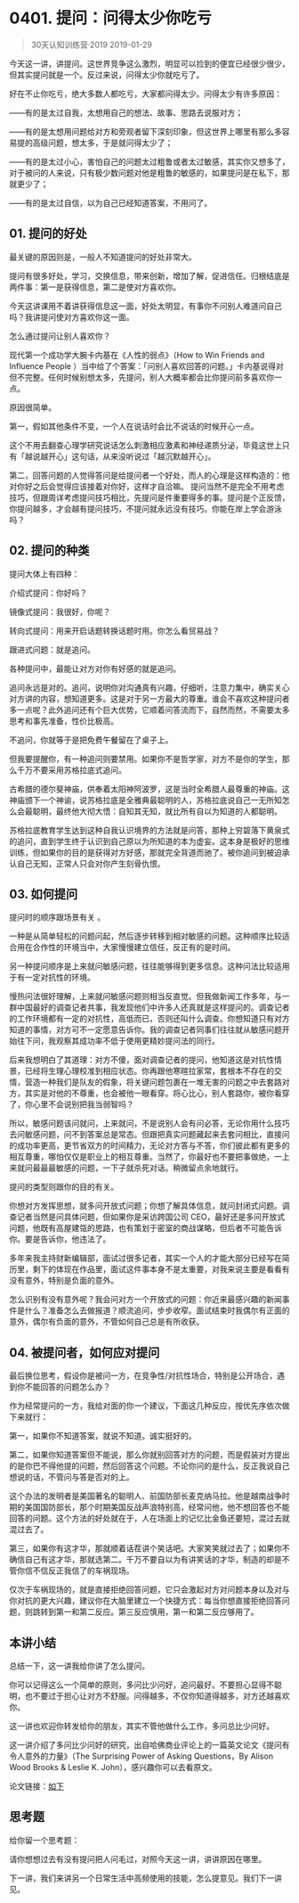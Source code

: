 # 0401. 提问：问得太少你吃亏
> 30天认知训练营·2019
2019-01-29

今天这一讲，讲提问。这世界竞争这么激烈，明显可以捡到的便宜已经很少很少，但其实提问就是一个。反过来说，问得太少你就吃亏了。

好在不止你吃亏，绝大多数人都吃亏，大家都问得太少。问得太少有许多原因：

——有的是太过自我，太想用自己的想法、故事、思路去说服对方；

——有的是太想用问题给对方和旁观者留下深刻印象，但这世界上哪里有那么多容易提的高级问题，想太多，于是就问得太少了；

——有的是太过小心，害怕自己的问题太过粗鲁或者太过敏感，其实你又想多了，对于被问的人来说，只有极少数问题对他是粗鲁的敏感的，如果提问是在私下，那就更少了；

——有的是太过自信，以为自己已经知道答案，不用问了。

## 01. 提问的好处

最关键的原因则是，一般人不知道提问的好处非常大。

提问有很多好处，学习，交换信息，带来创新，增加了解，促进信任。归根结底是两件事：第一是获得信息，第二是使对方喜欢你。

今天这讲课用不着讲获得信息这一面，好处太明显，有事你不问别人难道问自己吗？我讲提问使对方喜欢你这一面。

怎么通过提问让别人喜欢你？

现代第一个成功学大腕卡内基在《人性的弱点》（How to Win Friends and Influence People ）当中给了个答案：「问别人喜欢回答的问题。」卡内基说得对但不完整。任何时候别想太多，先提问，别人大概率都会比你提问前多喜欢你一点。

原因很简单。

第一，假如其他条件不变，一个人在说话时会比不说话的时候开心一点。

这个不用去翻查心理学研究说话怎么刺激相应激素和神经递质分泌，毕竟这世上只有「越说越开心」这句话，从来没听说过「越沉默越开心」。

第二，回答问题的人觉得答问是给提问者一个好处，而人的心理是这样构造的：他对你好之后会觉得应该接着对你好，这样才自洽嘛。
提问当然不是完全不用考虑技巧，但跟周详考虑提问技巧相比，先提问是件重要得多的事。提问是个正反馈，你提问越多，才会越有提问技巧，不提问就永远没有技巧。你能在岸上学会游泳吗？

## 02. 提问的种类

提问大体上有四种：

介绍式提问：你好吗？

镜像式提问：我很好，你呢？

转向式提问：用来开启话题转换话题时用。你怎么看贸易战？

跟进式问题：就是追问。

各种提问中，最能让对方对你有好感的就是追问。

追问永远是对的。追问，说明你对沟通真有兴趣，仔细听，注意力集中，确实关心对方讲的内容，想知道更多。这是对于另一方最大的尊重。谁会不喜欢这种提问者多一点呢？此外追问还有个巨大优势，它顺着问答流而下，自然而然，不需要太多思考和事先准备，性价比极高。

不追问，你就等于是把免费午餐留在了桌子上。

但我要提醒你，有一种追问则要禁用。如果你不是哲学家，对方不是你的学生，那么千万不要采用苏格拉底式追问。

古希腊的德尔斐神庙，供奉着太阳神阿波罗，这是当时全希腊人最尊重的神庙。这神庙颁下一个神谕，说苏格拉底是全雅典最聪明的人，苏格拉底说自己一无所知怎么会最聪明，最终他大彻大悟：自知其无知，就比所有自以为知道的人都聪明。

苏格拉底教育学生达到这种自我认识境界的方法就是问答，那种上穷碧落下黄泉式的追问，直到学生终于认识到自己原以为所知道的本为虚妄。这本身是极好的思维训练，但如果你的目的是获得对方好感，那就完全背道而驰了。被你追问到被迫承认自己无知，正常人只会对你产生刻骨仇恨。

## 03. 如何提问

提问时的顺序跟场景有关 。

一种是从简单轻松的问题问起，然后逐步转移到相对敏感的问题。这种顺序比较适合用在合作性的环境当中，大家慢慢建立信任，反正有的是时间。

另一种提问顺序是上来就问敏感问题，往往能够得到更多信息。这种问法比较适用于有一定对抗性的环境。

慢热问法很好理解，上来就问敏感问题则相当反直觉。但我做新闻工作多年，与一群中国最好的调查记者共事，我发现他们中许多人还真就是这样提问的。调查记者的工作环境都有一定的对抗性，高低而已，否则还叫什么调查。你想知道只有对方知道的事情，对方可不一定愿意告诉你。我的调查记者同事们往往就从敏感问题开始往下问，我观察其成功率不低于使用更精妙提问法的同行。

后来我想明白了其道理：对方不傻，面对调查记者的提问，他知道这是对抗性情景，已经将生理心理校准到相应状态。你再跟他寒暄拉家常，套根本不存在的交情，营造一种我们是队友的假象，将关键问题包裹在一堆无害的问题之中去套路对方，其实是对他的不尊重，也会被他一眼看穿。将心比心，别人套路你，被你看穿了，你心里不会说别把我当弱智吗？

所以，敏感问题该问就问，上来就问，不是说别人会有问必答，无论你用什么技巧去问敏感问题，问不到答案总是常态。但跟把真实问题藏起来去套问相比，直接问的成功率更高，更节省双方的时间精力，无论对方答与不答，你们彼此都有更多的相互尊重，哪怕仅仅是职业上的相互尊重。当然了，你最好也不要把事做绝，一上来就问最最最敏感的问题，一下子就杀死对话。稍微留点余地就行。

提问的类型则跟你的目的有关。

你想对方发挥思想，就多问开放式问题；你想了解具体信息，就问封闭式问题。调查记者当然是问具体问题，但如果你是采访跨国公司 CEO，最好还是多问开放式问题，他既有高屋建瓴的思路，也有策划于密室的商战谋略，但后者不可能告诉你。要是告诉你，他违法了。

多年来我主持财新编辑部，面试过很多记者，其实一个人的才能大部分已经写在简历里，剩下的体现在作品里，面试这件事本身不是太重要，对我来说主要是看看有没有意外，特别是负面的意外。

怎么识别有没有意外呢？我会问对方一个开放式的问题：你近来最感兴趣的新闻事件是什么？准备怎么去做报道？顺流追问，步步收窄。面试结束时我偶尔有正面的意外，偶尔有负面的意外，不管如何自己总是有所收获。

## 04. 被提问者，如何应对提问

最后换位思考，假设你是被问一方，在竞争性/对抗性场合，特别是公开场合，遇到你不能回答的问题怎么办？

作为经常提问的一方，我给对面的你一个建议，下面这几种反应，按优先序依次做下来就行：

第一，如果你不知道答案，就说不知道。诚实挺好的。

第二，如果你知道答案但不能说，那么你就别回答对方的问题，而是假装对方提出的是你巴不得他提的问题，然后回答这个问题。不论你问的是什么，反正我说自己想说的话，不管问与答是否对的上。 

这个办法的发明者是美国著名的聪明人、前国防部长麦克纳马拉。他是越南战争时期的美国国防部长，那个时期美国反战声浪特别高，经常问他，他不想回答也不能回答的问题。这个方法的好处就在于，人在场面上的记忆比金鱼还要短，混过去就混过去了。

第三，如果你有这才华，那就顺着话茬讲个笑话吧。大家笑笑就过去了；如果你不确信自己有这才华，那就选第二。千万不要自以为有讲笑话的才华，制造的却是不管你信不信反正我信了的车祸现场。

仅次于车祸现场的，就是直接拒绝回答问题，它只会激起对方对问题本身以及对与你对抗的更大兴趣，建议你在大脑里建立一个快捷方式：每当你想直接拒绝回答问题，则跳转到第一和第二反应。第三反应慎用，第一和第二反应够用了。

## 本讲小结

总结一下，这一讲我给你讲了怎么提问。

你可以记得这么一个简单的原则，多问比少问好，追问最好。不要担心显得不聪明，也不要过于担心让对方不舒服。问得越多，不仅你知道得越多，对方还越喜欢你。

这一讲也欢迎你转发给你的朋友，其实不管他做什么工作，多问总比少问好。

这一讲介绍了多问比少问好的研究，出自哈佛商业评论上的一篇英文论文《提问有令人意外的力量》（The Surprising Power of Asking Questions，By Alison Wood Brooks & Leslie K. John），感兴趣你可以去看原文。

论文链接：[如下](https://hbr.org/2018/05/the-surprising-power-of-questions)

## 思考题

给你留一个思考题：

请你想想过去有没有提问把人问毛过，对照今天这一讲，讲讲原因在哪里。

下一讲，我们来讲另一个日常生活中高频使用的技能，怎么提意见。我们下一讲见。
